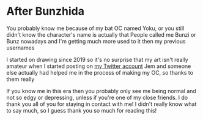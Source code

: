 # After Bunzhida
You probably know me because of my bat OC named Yoku, or you still didn't know the character's name is actually that
People called me Bunzi or Bunz nowadays and I'm getting much more used to it then my previous usernames

I started on drawing since 2019 so it's no surprise that my art isn't really amateur when I started posting on [my Twitter account](https://twitter.com/bunzhida)
Jem and someone else actually had helped me in the process of making my OC, so thanks to them really

If you know me in this era then you probably only see me being normal and not so edgy or depressing, unless if you're one of my close friends. I do thank you all of you for staying in contact with me!
I didn't really know what to say much, so I guess thank you so much for reading this!
